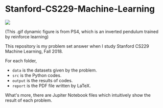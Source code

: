 # Stanford-CS229-Machine-Learning
![](simulation3.gif)

(This .gif dynamic figure is from PS4, which is an inverted pendulum trained by reinforce learning)

This repository is my problem set answer when I study Stanford CS229 Machine Learning, Fall 2018.

For each folder,
* `data` is the datasets given by the problem.
* `src` is the Python codes.
* `output` is the results of codes.
* `report` is the PDF file written by LaTeX.

What's more, there are Jupiter Notebook files which intuitively show the result of each problem.
